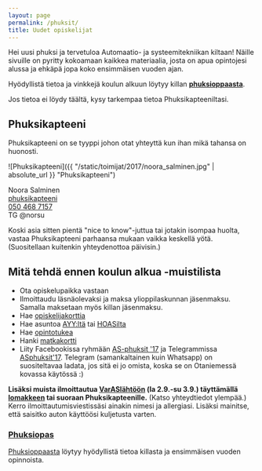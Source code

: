 ```yaml
---
layout: page
permalink: /phuksit/
title: Uudet opiskelijat
---
```

Hei uusi phuksi ja tervetuloa Automaatio- ja systeemitekniikan kiltaan! Näille sivuille on pyritty kokoamaan kaikkea materiaalia, josta on apua opintojesi alussa ja ehkäpä jopa koko ensimmäisen vuoden ajan.

Hyödyllistä tietoa ja vinkkejä koulun alkuun löytyy killan **[phuksioppaasta](../static/phuksioppaat/phuksiopas_2017.pdf)**.

Jos tietoa ei löydy täältä, kysy tarkempaa tietoa Phuksikapteeniltasi. 

## Phuksikapteeni
Phuksikapteeni on se tyyppi johon otat yhteyttä kun ihan mikä tahansa on huonosti.

![Phuksikapteeni]({{ "/static/toimijat/2017/noora_salminen.jpg" | absolute_url }} "Phuksikapteeni")

Noora Salminen<br>
[phuksikapteeni](mailto:phuksikapteeni@POISTA.as.fi)<br>
[050 468 7157](tel://0504687157)<br>
TG @norsu

Koski asia sitten pientä "nice to know"-juttua tai jotakin isompaa huolta, vastaa Phuksikapteeni parhaansa mukaan vaikka keskellä yötä. (Suositellaan kuitenkin yhteydenottoa päivisin.)

## Mitä tehdä ennen koulun alkua -muistilista

* Ota opiskelupaikka vastaan
* Ilmoittaudu läsnäolevaksi ja maksa ylioppilaskunnan jäsenmaksu. Samalla maksetaan myös killan jäsenmaksu.
* Hae [opiskelijakorttia](https://aktiawallet.fi/opiskelijakortti/#!)
* Hae asuntoa [AYY:ltä](https://domo.ayy.fi) tai [HOASilta](http://www.hoas.fi)
* Hae [opintotukea](http://www.kela.fi/opintotuki)
* Hanki [matkakortti](http://www.hsl.fi/fi/matkustajanopas/matkakortti)
* Liity Facebookissa ryhmään [AS-phuksit '17](https://www.facebook.com/groups/asphuksit17/) ja Telegrammissa [ASphuksit'17](https://t.me/joinchat/AAAAAELIACoYgzYZfBWk6Q). Telegram (samankaltainen kuin Whatsapp) on suositeltavaa ladata, jos sitä ei jo omista, koska se on Otaniemessä kovassa käytössä :) 

**Lisäksi muista ilmoittautua [VarASlähtöön](https://www.facebook.com/events/1916468011974375/?fref=ts) (la 2.9.-su 3.9.) täyttämällä [lomakkeen](https://goo.gl/forms/Zi4k0sQw9thbLECz1) tai suoraan Phuksikapteenille.** (Katso yhteydtiedot ylempää.) Kerro ilmoittautumisviestissäsi ainakin nimesi ja allergiasi. Lisäksi mainitse, että saisitko auton käyttöösi kuljetusta varten.

### [Phuksiopas](../static/phuksioppaat/phuksiopas_2017.pdf)
[Phuksioppaasta](../static/phuksioppaat/phuksiopas_2017.pdf) löytyy hyödyllistä tietoa killasta ja ensimmäisen vuoden opinnoista.
